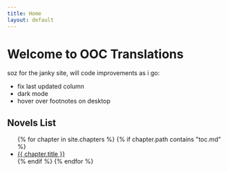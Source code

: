 ```yaml
---
title: Home
layout: default
---
```


# Welcome to OOC Translations

soz for the janky site, will code improvements as i go:

<ul>
<li>fix last updated column</li>
<li>dark mode</li>
<li>hover over footnotes on desktop</li>
</ul>

## Novels List

<ul>
  {% for chapter in site.chapters %}
    {% if chapter.path contains "toc.md" %}
    <li>
      <a href="{{ site.baseurl }}{{ chapter.url }}">{{ chapter.title }}</a>
    </li>
    {% endif %}
  {% endfor %}
</ul>
